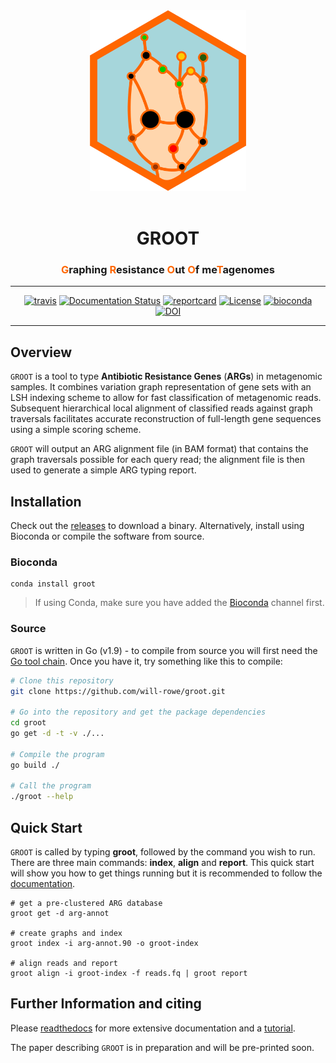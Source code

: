 <div align="center">
  <img src="paper/img/misc/groot-logo.png?raw=true?" alt="groot-logo" width="250">
  <br><br>
  <h1>GROOT</h1>
  <h3><a style="color:#FF6600">G</a>raphing <a style="color:#FF6600">R</a>esistance <a style="color:#FF6600">O</a>ut <a style="color:#FF6600">O</a>f me<a style="color:#FF6600">T</a>agenomes</h3>
  <hr>
  <a href="https://travis-ci.org/will-rowe/groot"><img src="https://travis-ci.org/will-rowe/groot.svg?branch=master" alt="travis"></a>
  <a href='http://groot-documentation.readthedocs.io/en/latest/?badge=latest'><img src='https://readthedocs.org/projects/groot-documentation/badge/?version=latest' alt='Documentation Status' /></a>
 <a href="https://goreportcard.com/report/github.com/will-rowe/groot"><img src="https://goreportcard.com/badge/github.com/will-rowe/groot" alt="reportcard"></a>
  <a href="https://github.com/will-rowe/groot/blob/master/LICENSE"><img src="https://img.shields.io/badge/license-MIT-orange.svg" alt="License"></a>
  <a href="https://bioconda.github.io/recipes/groot/README.html"><img src="https://anaconda.org/bioconda/groot/badges/version.svg" alt="bioconda"></a>
  <a href="https://zenodo.org/badge/latestdoi/117543539"><img src="https://zenodo.org/badge/117543539.svg" alt="DOI"></a>
</div>

***

## Overview

`GROOT` is a tool to type **Antibiotic Resistance Genes** (**ARGs**) in metagenomic samples. It combines variation graph representation of gene sets with an LSH indexing scheme to allow for fast classification of metagenomic reads. Subsequent hierarchical local alignment of classified reads against graph traversals facilitates accurate reconstruction of full-length gene sequences using a simple scoring scheme.

`GROOT` will output an ARG alignment file (in BAM format) that contains the graph traversals possible for each query read; the alignment file is then used to generate a simple ARG typing report.


## Installation

Check out the [releases](https://github.com/will-rowe/groot/releases) to download a binary. Alternatively, install using Bioconda or compile the software from source.

### Bioconda

```
conda install groot
```

> If using Conda, make sure you have added the [Bioconda](https://bioconda.github.io/) channel first.

### Source

`GROOT` is written in Go (v1.9) - to compile from source you will first need the [Go tool chain](https://golang.org/doc/install). Once you have it, try something like this to compile:

```bash
# Clone this repository
git clone https://github.com/will-rowe/groot.git

# Go into the repository and get the package dependencies
cd groot
go get -d -t -v ./...

# Compile the program
go build ./

# Call the program
./groot --help
```


## Quick Start

`GROOT` is called by typing **groot**, followed by the command you wish to run. There are three main commands: **index**, **align** and **report**. This quick start will show you how to get things running but it is recommended to follow the [documentation](http://groot-documentation.readthedocs.io/en/latest/?badge=latest).

```
# get a pre-clustered ARG database
groot get -d arg-annot

# create graphs and index
groot index -i arg-annot.90 -o groot-index

# align reads and report
groot align -i groot-index -f reads.fq | groot report
```


## Further Information and citing

Please [readthedocs](http://groot-documentation.readthedocs.io/en/latest/?badge=latest) for more extensive documentation and a [tutorial](https://groot-documentation.readthedocs.io/en/latest/tutorial.html).

The paper describing `GROOT` is in preparation and will be pre-printed soon.
